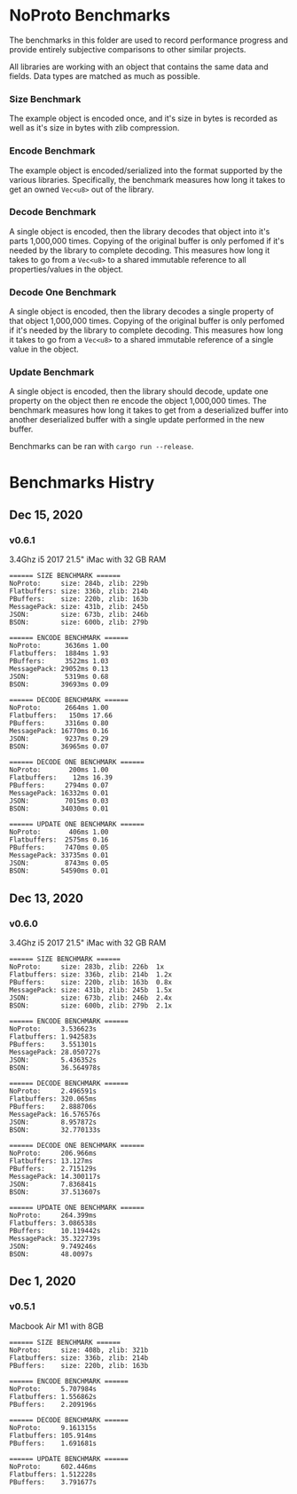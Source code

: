 # NoProto Benchmarks

The benchmarks in this folder are used to record performance progress and provide entirely subjective comparisons to other similar projects.

All libraries are working with an object that contains the same data and fields.  Data types are matched as much as possible.

### Size Benchmark
The example object is encoded once, and it's size in bytes is recorded as well as it's size in bytes with zlib compression.

### Encode Benchmark
The example object is encoded/serialized into the format supported by the various libraries.  Specifically, the benchmark measures how long it takes to get an owned `Vec<u8>` out of the library.

### Decode Benchmark
A single object is encoded, then the library decodes that object into it's parts 1,000,000 times.  Copying of the original buffer is only perfomed if it's needed by the library to complete decoding.  This measures how long it takes to go from a `Vec<u8>` to a shared immutable reference to all properties/values in the object.

### Decode One Benchmark
A single object is encoded, then the library decodes a single property of that object 1,000,000 times.  Copying of the original buffer is only perfomed if it's needed by the library to complete decoding.  This measures how long it takes to go from a `Vec<u8>` to a shared immutable reference of a single value in the object.

### Update Benchmark
A single object is encoded, then the library should decode, update one property on the object then re encode the object 1,000,000 times.  The benchmark measures how long it takes to get from a deserialized buffer into another deserialized buffer with a single update performed in the new buffer.

Benchmarks can be ran with `cargo run --release`.

# Benchmarks Histry

## Dec 15, 2020
### v0.6.1
3.4Ghz i5 2017 21.5" iMac with 32 GB RAM

```
====== SIZE BENCHMARK ======
NoProto:     size: 284b, zlib: 229b
Flatbuffers: size: 336b, zlib: 214b
PBuffers:    size: 220b, zlib: 163b
MessagePack: size: 431b, zlib: 245b
JSON:        size: 673b, zlib: 246b
BSON:        size: 600b, zlib: 279b

====== ENCODE BENCHMARK ======
NoProto:      3636ms 1.00
Flatbuffers:  1884ms 1.93
PBuffers:     3522ms 1.03
MessagePack: 29052ms 0.13
JSON:         5319ms 0.68
BSON:        39693ms 0.09

====== DECODE BENCHMARK ======
NoProto:      2664ms 1.00
Flatbuffers:   150ms 17.66
PBuffers:     3316ms 0.80
MessagePack: 16770ms 0.16
JSON:         9237ms 0.29
BSON:        36965ms 0.07

====== DECODE ONE BENCHMARK ======
NoProto:       200ms 1.00
Flatbuffers:    12ms 16.39
PBuffers:     2794ms 0.07
MessagePack: 16332ms 0.01
JSON:         7015ms 0.03
BSON:        34030ms 0.01

====== UPDATE ONE BENCHMARK ======
NoProto:       406ms 1.00
Flatbuffers:  2575ms 0.16
PBuffers:     7470ms 0.05
MessagePack: 33735ms 0.01
JSON:         8743ms 0.05
BSON:        54590ms 0.01
```

## Dec 13, 2020
### v0.6.0
3.4Ghz i5 2017 21.5" iMac with 32 GB RAM

```
====== SIZE BENCHMARK ======
NoProto:     size: 283b, zlib: 226b  1x
Flatbuffers: size: 336b, zlib: 214b  1.2x
PBuffers:    size: 220b, zlib: 163b  0.8x
MessagePack: size: 431b, zlib: 245b  1.5x
JSON:        size: 673b, zlib: 246b  2.4x
BSON:        size: 600b, zlib: 279b  2.1x

====== ENCODE BENCHMARK ======
NoProto:     3.536623s   
Flatbuffers: 1.942583s   
PBuffers:    3.551301s   
MessagePack: 28.050727s  
JSON:        5.436352s   
BSON:        36.564978s  

====== DECODE BENCHMARK ======
NoProto:     2.496591s   
Flatbuffers: 320.065ms  
PBuffers:    2.888706s   
MessagePack: 16.576576s  
JSON:        8.957872s  
BSON:        32.770133s  

====== DECODE ONE BENCHMARK ======
NoProto:     206.966ms    
Flatbuffers: 13.127ms    
PBuffers:    2.715129s    
MessagePack: 14.300117s   
JSON:        7.836841s    
BSON:        37.513607s   

====== UPDATE ONE BENCHMARK ======
NoProto:     264.399ms    
Flatbuffers: 3.086538s     
PBuffers:    10.119442s     
MessagePack: 35.322739s    
JSON:        9.749246s   
BSON:        48.0097s    
```

## Dec 1, 2020
### v0.5.1 
Macbook Air M1 with 8GB

```
====== SIZE BENCHMARK ======
NoProto:     size: 408b, zlib: 321b
Flatbuffers: size: 336b, zlib: 214b
PBuffers:    size: 220b, zlib: 163b

====== ENCODE BENCHMARK ======
NoProto:     5.707984s
Flatbuffers: 1.556862s
PBuffers:    2.209196s

====== DECODE BENCHMARK ======
NoProto:     9.161315s
Flatbuffers: 105.914ms
PBuffers:    1.691681s

====== UPDATE BENCHMARK ======
NoProto:     602.446ms
Flatbuffers: 1.512228s
PBuffers:    3.791677s
```